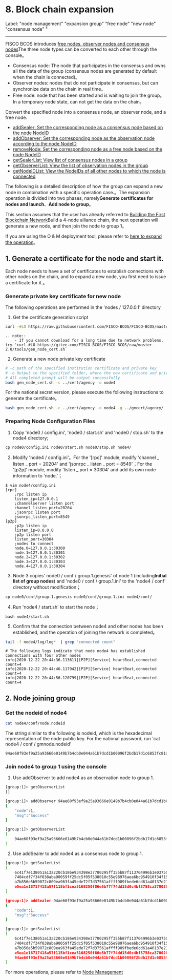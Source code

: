 # 8. Block chain expansion

Label: "node management" "expansion group" "free node" "new node" "consensus node" "

----

FISCO BCOS introduces [free nodes, observer nodes and consensus nodes](../design/security_control/node_management.html#id6)The three node types can be converted to each other through the console。

- Consensus node: The node that participates in the consensus and owns all the data of the group (consensus nodes are generated by default when the chain is connected)。
- Observer nodes: nodes that do not participate in consensus, but can synchronize data on the chain in real time。
- Free node: node that has been started and is waiting to join the group。In a temporary node state, can not get the data on the chain。

Convert the specified node into a consensus node, an observer node, and a free node.

- [addSealer: Set the corresponding node as a consensus node based on the node NodeID](./console/console_commands.html#addsealer)
- [addObserver: Set the corresponding node as the observation node according to the node NodeID](./console/console_commands.html#addobserver)
- [removeNode: Set the corresponding node as a free node based on the node NodeID](./console/console_commands.html#removenode)
- [getSealerList: View list of consensus nodes in a group](./console/console_commands.html#getsealerlist)
- [getObserverList: View the list of observation nodes in the group](./console/console_commands.html#getobserverlist)
- [getNodeIDList: View the NodeIDs of all other nodes to which the node is connected](./console/console_commands.html#getnodeidlist)


The following is a detailed description of how the group can expand a new node in combination with a specific operation case.。The expansion operation is divided into two phases, namely**Generate certificates for nodes and launch**、**Add node to group**。

This section assumes that the user has already referred to [Building the First Blockchain Network](../quick_start/air_installation.md)Build a 4-node alliance chain, the next operation will generate a new node, and then join the node to group 1。

If you are using the O & M deployment tool, please refer to [here to expand the operation](./build_chain.md)。

## 1. Generate a certificate for the node and start it.

Each node needs to have a set of certificates to establish connections with other nodes on the chain, and to expand a new node, you first need to issue a certificate for it.。

### Generate private key certificate for new node

The following operations are performed in the 'nodes / 127.0.0.1' directory

1. Get the certificate generation script

```bash
curl -#LO https://raw.githubusercontent.com/FISCO-BCOS/FISCO-BCOS/master-2.0/tools/gen_node_cert.sh
```

```eval_rst
.. note::
    - If you cannot download for a long time due to network problems, try 'curl-#LO https://gitee.com/FISCO-BCOS/FISCO-BCOS/raw/master-2.0/tools/gen_node_cert.sh`
```

2. Generate a new node private key certificate

```bash
# -c path of the specified institution certificate and private key
# -o Output to the specified folder, where the new certificate and private key issued by the agency will exist in node4 / conf
# All completed prompt will be output successfully
bash gen_node_cert.sh -c ../cert/agency -o node4
```

For the national secret version, please execute the following instructions to generate the certificate。
```bash
bash gen_node_cert.sh -c ../cert/agency -o node4 -g ../gmcert/agency/
```

### Preparing Node Configuration Files

1. Copy 'node0 / config.ini', 'node0 / start.sh' and 'node0 / stop.sh' to the node4 directory;

```
cp node0/config.ini node0/start.sh node0/stop.sh node4/
```

2. Modify 'node4 / config.ini'。For the '[rpc]' module, modify 'channel _ listen _ port = 20204' and 'jsonrpc _ listen _ port = 8549'；For the '[p2p]' module, modify 'listen _ port = 30304' and add its own node information to 'node.'；

```
$ vim node4/config.ini
[rpc]
    ;rpc listen ip
    listen_ip=127.0.0.1
    ;channelserver listen port
    channel_listen_port=20204
    ;jsonrpc listen port
    jsonrpc_listen_port=8549
[p2p]
    ;p2p listen ip
    listen_ip=0.0.0.0
    ;p2p listen port
    listen_port=30304
    ;nodes to connect
    node.0=127.0.0.1:30300
    node.1=127.0.0.1:30301
    node.2=127.0.0.1:30302
    node.3=127.0.0.1:30303
    node.4=127.0.0.1:30304
```

3. Node 3 copies' node0 / conf / group.1.genesis' of node 1 (including**Initial list of group nodes**) and 'node0 / conf / group.1.ini' to the 'node4 / conf' directory without modification；
```
cp node0/conf/group.1.genesis node0/conf/group.1.ini node4/conf/
```

4. Run 'node4 / start.sh' to start the node；
```
bash node4/start.sh
```

5. Confirm that the connection between node4 and other nodes has been established, and the operation of joining the network is completed。

```bash
tail -f node4/log/log*  | grep "connected count"
```

```
# The following logs indicate that node node4 has established connections with four other nodes
info|2020-12-22 20:44:36.113611|[P2P][Service] heartBeat,connected count=4
info|2020-12-22 20:44:46.117942|[P2P][Service] heartBeat,connected count=4
info|2020-12-22 20:44:56.120799|[P2P][Service] heartBeat,connected count=4
```

## 2. Node joining group

### Get the nodeid of node4

```bash
cat node4/conf/node.nodeid
```

The string similar to the following is nodeid, which is the hexadecimal representation of the node public key. For the national password, run 'cat node4 / conf / gmnode.nodeid'

```bash
94ae60f93ef9a25a93666e0149b7b4cb0e044a61b7dcd1b00096f2bdb17d1c6853fc81a24e037c9d07803fcaf78f768de2ba56a4f729ef91baeadaa55a8ccd6e
```

### Join node4 to group 1 using the console

1. Use addObserver to add node4 as an observation node to group 1.

```bash
[group:1]> getObserverList
[]

[group:1]> addObserver 94ae60f93ef9a25a93666e0149b7b4cb0e044a61b7dcd1b00096f2bdb17d1c6853fc81a24e037c9d07803fcaf78f768de2ba56a4f729ef91baeadaa55a8ccd6e
{
    "code":1,
    "msg":"Success"
}

[group:1]> getObserverList
[
    94ae60f93ef9a25a93666e0149b7b4cb0e044a61b7dcd1b00096f2bdb17d1c6853fc81a24e037c9d07803fcaf78f768de2ba56a4f729ef91baeadaa55a8ccd6e
]
```

2. Use addSealer to add node4 as a consensus node to group 1.

```bash
[group:1]> getSealerList
[
    6c41f7e138051a13a220cb186e934398e37700295ff355b87f113704996b3e03750100e16653cda18b5f954d3b7b08d068ca4a9d65cec5a40db980b697ffb699,
    7404cdf7f34f038aba90059ff25dc5f05f538010c55e98976aea6bc954910f34f15a255869751c8fe564bdb0fa1eee8e2db47eeca0fdd1359beaac6adcd37ede,
    a7b856e5b59072c809ea963fa45ede72f7d37561affff989fbede6cd61a40137e2146db205434788e61b89a57f08c614cd283e5e915c23714c2fa685237e8bdb,
    e5ea1e18717418a57f115bf1cea5168250f86e5b77f74dd15d0c4bf3758ca37002059ba2e54131296d1646a62be5faf85e243dac8d33d452acd63e20428b72ed
]

[group:1]> addSealer 94ae60f93ef9a25a93666e0149b7b4cb0e044a61b7dcd1b00096f2bdb17d1c6853fc81a24e037c9d07803fcaf78f768de2ba56a4f729ef91baeadaa55a8ccd6e
{
    "code":1,
    "msg":"Success"
}

[group:1]> getSealerList
[
    6c41f7e138051a13a220cb186e934398e37700295ff355b87f113704996b3e03750100e16653cda18b5f954d3b7b08d068ca4a9d65cec5a40db980b697ffb699,
    7404cdf7f34f038aba90059ff25dc5f05f538010c55e98976aea6bc954910f34f15a255869751c8fe564bdb0fa1eee8e2db47eeca0fdd1359beaac6adcd37ede,
    a7b856e5b59072c809ea963fa45ede72f7d37561affff989fbede6cd61a40137e2146db205434788e61b89a57f08c614cd283e5e915c23714c2fa685237e8bdb,
    e5ea1e18717418a57f115bf1cea5168250f86e5b77f74dd15d0c4bf3758ca37002059ba2e54131296d1646a62be5faf85e243dac8d33d452acd63e20428b72ed,
    94ae60f93ef9a25a93666e0149b7b4cb0e044a61b7dcd1b00096f2bdb17d1c6853fc81a24e037c9d07803fcaf78f768de2ba56a4f729ef91baeadaa55a8ccd6e
]
```

For more operations, please refer to [Node Management](../manual/node_management.md)
